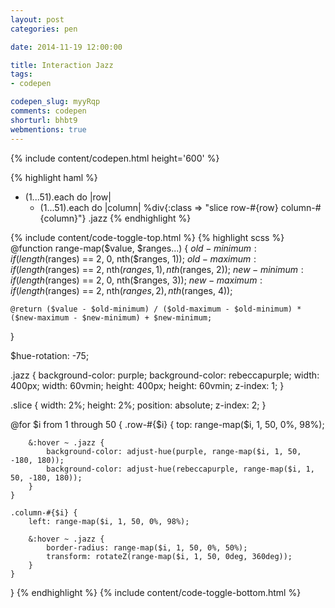 ```yaml
---
layout: post
categories: pen

date: 2014-11-19 12:00:00

title: Interaction Jazz
tags:
- codepen

codepen_slug: myyRqp
comments: codepen
shorturl: bhbt9
webmentions: true
---
```



{% include content/codepen.html height='600' %}

{% highlight haml %}
- (1...51).each do |row|
    - (1...51).each do |column|
        %div{:class => "slice  row-#{row}  column-#{column}"}
.jazz
{% endhighlight %}

{% include content/code-toggle-top.html %}
{% highlight scss %}
@function range-map($value, $ranges...) {
    $old-minimum: if(length($ranges) == 2, 0, nth($ranges, 1));
    $old-maximum: if(length($ranges) == 2, nth($ranges, 1), nth($ranges, 2));
    $new-minimum: if(length($ranges) == 2, 0, nth($ranges, 3));
    $new-maximum: if(length($ranges) == 2, nth($ranges, 2), nth($ranges, 4));

    @return ($value - $old-minimum) / ($old-maximum - $old-minimum) * ($new-maximum - $new-minimum) + $new-minimum;
}

$hue-rotation: -75;

.jazz {
    background-color: purple;
    background-color: rebeccapurple;
    width: 400px;
    width: 60vmin;
    height: 400px;
    height: 60vmin;
    z-index: 1;
}

.slice {
    width: 2%;
    height: 2%;
    position: absolute;
    z-index: 2;
}

@for $i from 1 through 50 {
    .row-#{$i} {
        top: range-map($i, 1, 50, 0%, 98%);

        &:hover ~ .jazz {
            background-color: adjust-hue(purple, range-map($i, 1, 50, -180, 180));
            background-color: adjust-hue(rebeccapurple, range-map($i, 1, 50, -180, 180));
        }
    }

    .column-#{$i} {
        left: range-map($i, 1, 50, 0%, 98%);

        &:hover ~ .jazz {
            border-radius: range-map($i, 1, 50, 0%, 50%);
            transform: rotateZ(range-map($i, 1, 50, 0deg, 360deg));
        }
    }
}
{% endhighlight %}
{% include content/code-toggle-bottom.html %}
